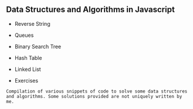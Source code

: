 ## Data Structures and Algorithms in Javascript

* Reverse String

* Queues

* Binary Search Tree

* Hash Table

* Linked List

* Exercises

`Compilation of various snippets of code to solve some data structures and algorithms. Some solutions provided are not uniquely written by me.`
